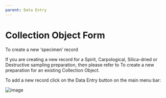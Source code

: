 ```yaml
---
parent: Data Entry
---
```


# Collection Object Form

To create a new ‘specimen’ record

If you are creating a new record for a Spirit, Carpological, Silica-dried or Destructive sampling preparation, then please refer to To create a new preparation for an existing Collection Object.

To add a new record click on the Data Entry button on the main menu bar:

![image](https://user-images.githubusercontent.com/6713716/173833776-fba15b61-20b5-4c79-8eb9-c95759db4f37.png)
